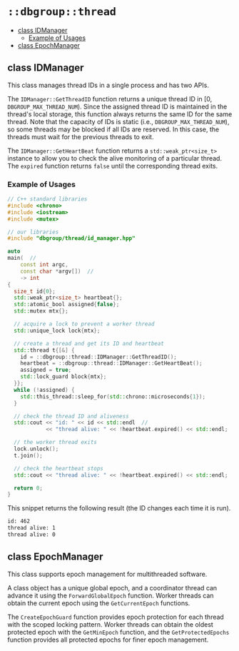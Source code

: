 # `::dbgroup::thread`

- [class IDManager](#class-idmanager)
    - [Example of Usages](#example-of-usages)
- [class EpochManager](#class-epochmanager)

## class IDManager

This class manages thread IDs in a single process and has two APIs.

The `IDManager::GetThreadID` function returns a unique thread ID in [0, `DBGROUP_MAX_THREAD_NUM`). Since the assigned thread ID is maintained in the thread's local storage, this function always returns the same ID for the same thread. Note that the capacity of IDs is static (i.e., `DBGROUP_MAX_THREAD_NUM`), so some threads may be blocked if all IDs are reserved. In this case, the threads must wait for the previous threads to exit.

The `IDManager::GetHeartBeat` function returns a `std::weak_ptr<size_t>` instance to allow you to check the alive monitoring of a particular thread. The `expired` function returns `false` until the corresponding thread exits.

### Example of Usages

```cpp
// C++ standard libraries
#include <chrono>
#include <iostream>
#include <mutex>

// our libraries
#include "dbgroup/thread/id_manager.hpp"

auto
main(  //
    const int argc,
    const char *argv[])  //
    -> int
{
  size_t id{0};
  std::weak_ptr<size_t> heartbeat{};
  std::atomic_bool assigned{false};
  std::mutex mtx{};

  // acquire a lock to prevent a worker thread
  std::unique_lock lock{mtx};

  // create a thread and get its ID and heartbeat
  std::thread t{[&] {
    id = ::dbgroup::thread::IDManager::GetThreadID();
    heartbeat = ::dbgroup::thread::IDManager::GetHeartBeat();
    assigned = true;
    std::lock_guard block{mtx};
  }};
  while (!assigned) {
    std::this_thread::sleep_for(std::chrono::microseconds{1});
  }

  // check the thread ID and aliveness
  std::cout << "id: " << id << std::endl  //
            << "thread alive: " << !heartbeat.expired() << std::endl;

  // the worker thread exits
  lock.unlock();
  t.join();

  // check the heartbeat stops
  std::cout << "thread alive: " << !heartbeat.expired() << std::endl;

  return 0;
}
```

This snippet returns the following result (the ID changes each time it is run).

```txt
id: 462
thread alive: 1
thread alive: 0
```

## class EpochManager

This class supports epoch management for multithreaded software.

A class object has a unique global epoch, and a coordinator thread can advance it using the `ForwardGlobalEpoch` function. Worker threads can obtain the current epoch using the `GetCurrentEpoch` functions.

The `CreateEpochGuard` function provides epoch protection for each thread with the scoped locking pattern. Worker threads can obtain the oldest protected epoch with the `GetMinEpoch` function, and the `GetProtectedEpochs` function provides all protected epochs for finer epoch management.

